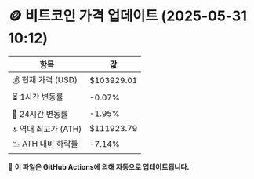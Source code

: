 # 🪙 비트코인 가격 업데이트 (2025-05-31 10:12)

| 항목                | 값 |
|--------------------|----------------|
| 💰 현재 가격 (USD) | $103929.01 |
| ⏳ 1시간 변동률    | -0.07% |
| 📆 24시간 변동률   | -1.95% |
| 🔝 역대 최고가 (ATH) | $111923.79 |
| 📉 ATH 대비 하락률 | -7.14% |

🔄 **이 파일은 GitHub Actions에 의해 자동으로 업데이트됩니다.**
